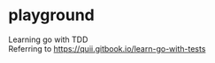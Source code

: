 # playground

Learning go with TDD
<br />
Referring to https://quii.gitbook.io/learn-go-with-tests



